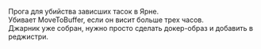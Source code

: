 Прога для убийства зависших тасок в Ярне.  
Убивает MoveToBuffer, если он висит больше трех часов.   
Джарник уже собран, нужно просто сделать докер-образ и добавить в реджистри.  
